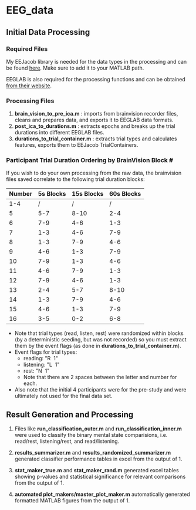 # EEG_data

## Initial Data Processing

### Required Files
My EEJacob library is needed for the data types in the processing and can be found [here](https://github.com/jacobWhite717/EEJacob). Make sure to add it to your MATLAB path.

EEGLAB is also required for the processing functions and can be obtained [from their website](https://sccn.ucsd.edu/eeglab/index.php).

### Processing Files
1. **brain_vision_to_pre_ica.m** : imports from brainvision recorder files, cleans and prepares data, and exports it to EEGLAB data formats.
2. **post_ica_to_durations.m** : extracts epochs and breaks up the trial durations into different EEGLAB files.
3. **durations_to_trial_container.m** : extracts trial types and calculates features, exports them to EEJacob TrialContainers. 


### Participant Trial Duration Ordering by BrainVision Block \#
If you wish to do your own processing from the raw data, the brainvision files saved correlate to the following trial duration blocks:

| Number | 5s Blocks | 15s Blocks | 60s Blocks |
| --- | --- | --- | ---|
| 1-4 | / | / | / |
| 5 | 5-7 | 8-10 | 2-4 |
| 6 | 7-9 | 4-6 | 1-3 |
| 7 | 1-3 | 4-6 | 7-9 |
| 8 | 1-3 | 7-9 | 4-6 |
| 9 | 4-6 | 1-3 | 7-9 |
| 10 | 7-9 | 1-3 | 4-6 |
| 11 | 4-6 | 7-9 | 1-3 |
| 12 | 7-9 | 4-6 | 1-3 |
| 13 | 2-4 | 5-7 | 8-10 |
| 14 | 1-3 | 7-9 | 4-6 |
| 15 | 4-6 | 1-3 | 7-9 |
| 16 | 3-5 | 0-2 | 6-8 |

* Note that trial types (read, listen, rest) were randomized within blocks (by a deterministic seeding, but was not recorded) so you must extract them by the event flags (as done in **durations_to_trial_container.m**).
* Event flags for trial types:
  * reading: "R&nbsp;&nbsp;1"
  * listening: "L&nbsp;&nbsp;1"
  * rest: "N&nbsp;&nbsp;1" 
  * Note that there are 2 spaces between the letter and number for each.
* Also note that the initial 4 participants were for the pre-study and were ultimately not used for the final data set.

## Result Generation and Processing
1. Files like **run_classification_outer.m** and **run_classification_inner.m** were used to classify the binary mental state comparisions, i.e. read/rest, listening/rest, and read/listening.
   
2. **results_summarizer.m** and **results_randomized_summarizer.m** generated classifier performance tables in excel from the output of 1.

3. **stat_maker_true.m** and **stat_maker_rand.m** generated excel tables showing p-values and statistical significance for relevant comparisons from the output of 1.

4. **automated plot_makers/master_plot_maker.m** automatically generated formatted MATLAB figures from the output of 1.
